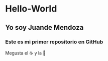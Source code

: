 # Hello-World
## Yo soy Juande Mendoza

### Este es mi primer repositorio en GitHub

Megusta el ☕ y la 🎵 
